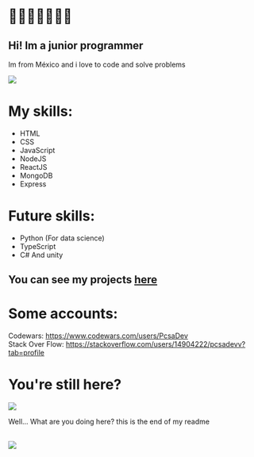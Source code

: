# 🌸🌸🌸🌸🌸🌸🌸

## Hi! Im a junior programmer
Im from México and i love to code and solve problems

<img src="https://i.pinimg.com/236x/b1/19/72/b1197234db7e624b8bc09974d003627b.jpg"> </img>

# My skills: 

<ul>

  <li>
    HTML
  </li>
  <li>
    CSS
  </li>
  <li>
    JavaScript
  </li>
  <li>
    NodeJS
  </li>
  <li>
    ReactJS
  </li>
  <li>
    MongoDB
  </li>
  <li>
    Express
  </li>
  
  
</ul>

# Future skills: 

<ul>
  <li>Python (For data science)</li>
  <li>TypeScript</li>
  <li>C# And unity</li>
</ul>

## You can see my projects <a href="https://github.com/picsacoder?tab=repositories">here</a>

# Some accounts: 

Codewars: https://www.codewars.com/users/PcsaDev <br>
Stack Over Flow: https://stackoverflow.com/users/14904222/pcsadevv?tab=profile

# You're still here?



<img src="https://i.kym-cdn.com/photos/images/original/000/927/579/200.jpg"> </img> 

<p>Well... What are you doing here? this is the end of my readme </p>

<br>
<img src="https://media0.giphy.com/media/eWX7wvGmRQxzi/200.gif"> </img>


